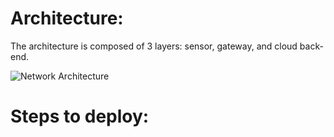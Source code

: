 # Architecture:
The architecture is composed of 3 layers: sensor, gateway, and cloud back-end.

![Network Architecture](../blob/master/documentation/imgs/layers.png?raw=true)

# Steps to deploy:




## 
